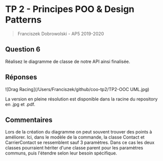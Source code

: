 # TP 2 - Principes POO & Design Patterns

> Franciszek Dobrowolski - AP5 2019-2020 

## Question 6

Réalisez le diagramme de classe de notre API ainsi finalisée.

## Réponses

![Drag Racing](/Users/Franciszek/github/coo-tp2/TP2-OOC UML.jpg)

La version en pleine résolution est disponible dans la racine du repository en .jpg et .pdf.

## Commentaires

Lors de la création du diagramme on peut souvent trouver des points à améliorer. Ici, dans le modèle de la commande, la classe Contact et CarrierContact se ressemblent sauf 3 paramètres. Dans ce cas les deux classes pourraient hériter d'une classe parent pour les paramètres communs, puis l'étendre selon leur besoin spécifique.


